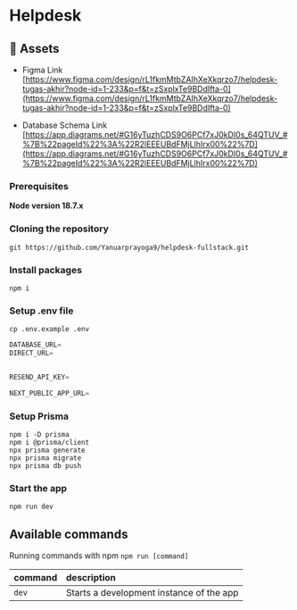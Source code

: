 # Helpdesk 
## <a name="links">🔗 Assets</a>

- Figma Link [https://www.figma.com/design/rL1fkmMtbZAIhXeXkqrzo7/helpdesk-tugas-akhir?node-id=1-233&p=f&t=zSxplxTe9BDdIfta-0](https://www.figma.com/design/rL1fkmMtbZAIhXeXkqrzo7/helpdesk-tugas-akhir?node-id=1-233&p=f&t=zSxplxTe9BDdIfta-0)

- Database Schema Link [https://app.diagrams.net/#G16yTuzhCDS9O6PCf7xJ0kDI0s_64QTUV_#%7B%22pageId%22%3A%22R2lEEEUBdFMjLlhIrx00%22%7D](https://app.diagrams.net/#G16yTuzhCDS9O6PCf7xJ0kDI0s_64QTUV_#%7B%22pageId%22%3A%22R2lEEEUBdFMjLlhIrx00%22%7D)


### Prerequisites

**Node version 18.7.x**

### Cloning the repository

```shell
git https://github.com/Yanuarprayoga9/helpdesk-fullstack.git
```

### Install packages

```shell
npm i
```

### Setup .env file 
```shell
cp .env.example .env 
```


```js
DATABASE_URL=
DIRECT_URL=


RESEND_API_KEY=

NEXT_PUBLIC_APP_URL=
```

### Setup Prisma
```shell
npm i -D prisma
npm i @prisma/client
npx prisma generate
npx prisma migrate 
npx prisma db push
```

### Start the app

```shell
npm run dev
```

## Available commands

Running commands with npm `npm run [command]`

| command         | description                              |
| :-------------- | :--------------------------------------- |
| `dev`           | Starts a development instance of the app |
